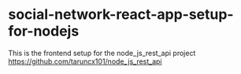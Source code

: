 # social-network-react-app-setup-for-nodejs
This is the frontend setup for the node_js_rest_api project
https://github.com/taruncx101/node_js_rest_api
